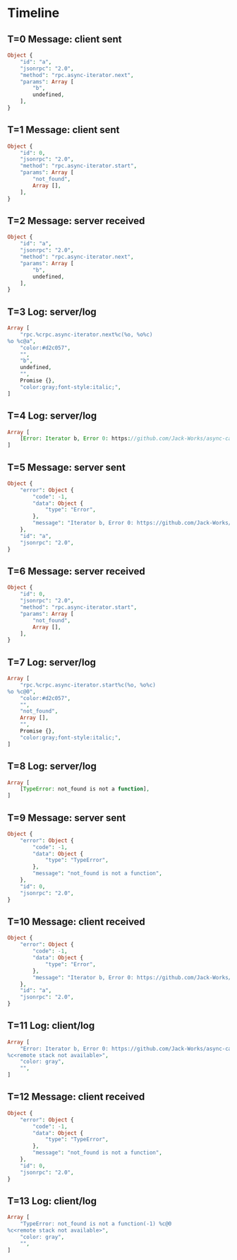 # Timeline

## T=0 Message: client sent

```php
Object {
    "id": "a",
    "jsonrpc": "2.0",
    "method": "rpc.async-iterator.next",
    "params": Array [
        "b",
        undefined,
    ],
}
```

## T=1 Message: client sent

```php
Object {
    "id": 0,
    "jsonrpc": "2.0",
    "method": "rpc.async-iterator.start",
    "params": Array [
        "not_found",
        Array [],
    ],
}
```

## T=2 Message: server received

```php
Object {
    "id": "a",
    "jsonrpc": "2.0",
    "method": "rpc.async-iterator.next",
    "params": Array [
        "b",
        undefined,
    ],
}
```

## T=3 Log: server/log

```php
Array [
    "rpc.%crpc.async-iterator.next%c(%o, %o%c)
%o %c@a",
    "color:#d2c057",
    "",
    "b",
    undefined,
    "",
    Promise {},
    "color:gray;font-style:italic;",
]
```

## T=4 Log: server/log

```php
Array [
    [Error: Iterator b, Error 0: https://github.com/Jack-Works/async-call-rpc/wiki/Errors#0],
]
```

## T=5 Message: server sent

```php
Object {
    "error": Object {
        "code": -1,
        "data": Object {
            "type": "Error",
        },
        "message": "Iterator b, Error 0: https://github.com/Jack-Works/async-call-rpc/wiki/Errors#0",
    },
    "id": "a",
    "jsonrpc": "2.0",
}
```

## T=6 Message: server received

```php
Object {
    "id": 0,
    "jsonrpc": "2.0",
    "method": "rpc.async-iterator.start",
    "params": Array [
        "not_found",
        Array [],
    ],
}
```

## T=7 Log: server/log

```php
Array [
    "rpc.%crpc.async-iterator.start%c(%o, %o%c)
%o %c@0",
    "color:#d2c057",
    "",
    "not_found",
    Array [],
    "",
    Promise {},
    "color:gray;font-style:italic;",
]
```

## T=8 Log: server/log

```php
Array [
    [TypeError: not_found is not a function],
]
```

## T=9 Message: server sent

```php
Object {
    "error": Object {
        "code": -1,
        "data": Object {
            "type": "TypeError",
        },
        "message": "not_found is not a function",
    },
    "id": 0,
    "jsonrpc": "2.0",
}
```

## T=10 Message: client received

```php
Object {
    "error": Object {
        "code": -1,
        "data": Object {
            "type": "Error",
        },
        "message": "Iterator b, Error 0: https://github.com/Jack-Works/async-call-rpc/wiki/Errors#0",
    },
    "id": "a",
    "jsonrpc": "2.0",
}
```

## T=11 Log: client/log

```php
Array [
    "Error: Iterator b, Error 0: https://github.com/Jack-Works/async-call-rpc/wiki/Errors#0(-1) %c@a
%c<remote stack not available>",
    "color: gray",
    "",
]
```

## T=12 Message: client received

```php
Object {
    "error": Object {
        "code": -1,
        "data": Object {
            "type": "TypeError",
        },
        "message": "not_found is not a function",
    },
    "id": 0,
    "jsonrpc": "2.0",
}
```

## T=13 Log: client/log

```php
Array [
    "TypeError: not_found is not a function(-1) %c@0
%c<remote stack not available>",
    "color: gray",
    "",
]
```

